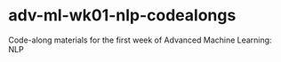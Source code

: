 # adv-ml-wk01-nlp-codealongs
 Code-along materials for the first week of Advanced Machine Learning: NLP

